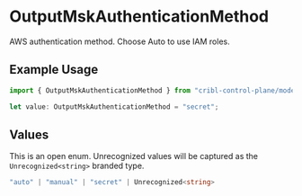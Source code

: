 # OutputMskAuthenticationMethod

AWS authentication method. Choose Auto to use IAM roles.

## Example Usage

```typescript
import { OutputMskAuthenticationMethod } from "cribl-control-plane/models";

let value: OutputMskAuthenticationMethod = "secret";
```

## Values

This is an open enum. Unrecognized values will be captured as the `Unrecognized<string>` branded type.

```typescript
"auto" | "manual" | "secret" | Unrecognized<string>
```